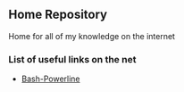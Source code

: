 ## Home Repository
Home for all of my knowledge on the internet

### List of useful links on the net
- [Bash-Powerline](https://github.com/riobard/bash-powerline)
